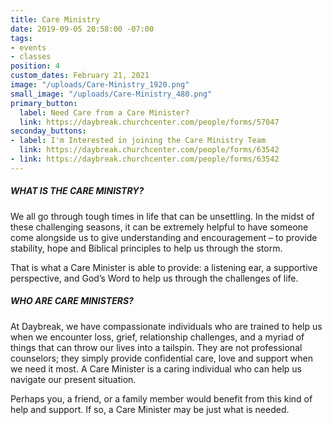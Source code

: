 ```yaml
---
title: Care Ministry
date: 2019-09-05 20:58:00 -07:00
tags:
- events
- classes
position: 4
custom_dates: February 21, 2021
image: "/uploads/Care-Ministry_1920.png"
small_image: "/uploads/Care-Ministry_480.png"
primary_button:
  label: Need Care from a Care Minister?
  link: https://daybreak.churchcenter.com/people/forms/57047
seconday_buttons:
- label: I'm Interested in joining the Care Ministry Team
  link: https://daybreak.churchcenter.com/people/forms/63542
- link: https://daybreak.churchcenter.com/people/forms/63542
---
```


##### WHAT IS THE CARE MINISTRY?

We all go through tough times in life that can be unsettling.  In the midst of these challenging seasons, it can be extremely helpful to have someone come alongside us to give understanding and encouragement – to provide stability, hope and Biblical principles to help us through the storm.

That is what a Care Minister is able to provide:  a listening ear, a supportive perspective, and God’s Word to help us through the challenges of life.

##### WHO ARE CARE MINISTERS?

At Daybreak, we have compassionate individuals who are trained to help us when we encounter loss, grief, relationship challenges, and a myriad of things that can throw our lives into a tailspin.  They are not professional counselors; they simply provide confidential care, love and support when we need it most.  A Care Minister is a caring individual who can help us navigate our present situation.

Perhaps you, a friend, or a family member would benefit from this kind of help and support.  If so, a Care Minister may be just what is needed.